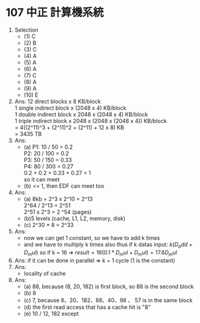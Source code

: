 # 107 中正 計算機系統

1. Selection
    - (1) C
    - (2) B
    - (3) C
    - (4) A
    - (5) A
    - (6) A
    - (7) C
    - (8) A
    - (9) A
    - (10) E
2. Ans:
    12 direct blocks x 8 KB/block  
    1 single indirect block x (2048 x 4) KB/block  
    1 double indirect block x 2048 x (2048 x 4) KB/block  
    1 triple indirect block x 2048 x (2048 x (2048 x 4)) KB/block  
    = 4((2^11)^3 + (2^11)^2 + (2^11) + 12 x 8) KB  
    = 3435 TB  
3. Ans:
    - (a)
        P1: 10 / 50 = 0.2  
        P2: 20 / 100 = 0.2  
        P3: 50 / 150 = 0.33  
        P4: 80 / 300 = 0.27  
        0.2 + 0.2 + 0.33 + 0.27  = 1  
        so it can meet  
    - (b)
        <= 1, then EDF can meet too
4. Ans:
    - (a) 8kb = 2^3 x 2^10 = 2^13  
        2^64 / 2^13 = 2^51  
        2^51 x 2^3 = 2 ^54 (pages)  
    - (b)5 levels (cache, L1, L2, memory, disk)
    - (c) 2^30 * 8  = 2^33
5. Ans:
    - now we can get 1 constant, so we have to add k times
    - and we have to multiply k times also
    thus if k datas input: $k(D_add + D_mul)$
    so if k = 16 => $result  = 16(0.1*D_mul + D_mul) = 17.6 D_mul$
6. Ans: if it can be done in parallel => k + 1 cycle (1 is the constant)
7. Ans:
    - locality of cache
8. Ans:
    - (a) 88, because (8, 20, 182) is first block, so 88 is the second block
    - (b) 8
    - (c) 7, because 8、20、182、88、40、98 、 57 is in the same block
    - (d) the first read access that has a cache hit is "8"
    - (e) 10 / 12, 182 except
